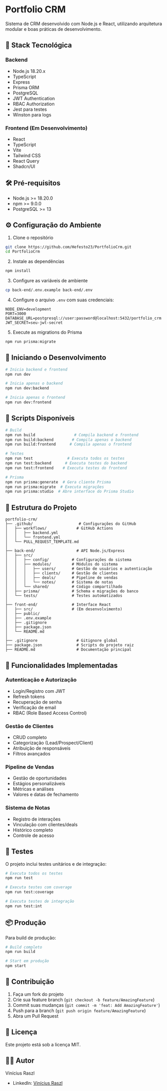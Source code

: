 # Portfolio CRM

Sistema de CRM desenvolvido com Node.js e React, utilizando arquitetura modular e boas práticas de desenvolvimento.

## 🚀 Stack Tecnológica

### Backend

- Node.js 18.20.x
- TypeScript
- Express
- Prisma ORM
- PostgreSQL
- JWT Authentication
- RBAC Authorization
- Jest para testes
- Winston para logs

### Frontend (Em Desenvolvimento)

- React
- TypeScript
- Vite
- Tailwind CSS
- React Query
- Shadcn/UI

## 🛠️ Pré-requisitos

- Node.js >= 18.20.0
- npm >= 9.0.0
- PostgreSQL >= 13

## ⚙️ Configuração do Ambiente

1. Clone o repositório

```bash
git clone https://github.com/Hefesto23/PortfolioCrm.git
cd PortfolioCrm
```

2. Instale as dependências

```bash
npm install
```

3. Configure as variáveis de ambiente

```bash
cp back-end/.env.example back-end/.env
```

4. Configure o arquivo `.env` com suas credenciais:

```env
NODE_ENV=development
PORT=3000
DATABASE_URL=postgresql://user:password@localhost:5432/portfolio_crm
JWT_SECRET=seu-jwt-secret
```

5. Execute as migrations do Prisma

```bash
npm run prisma:migrate
```

## 🚀 Iniciando o Desenvolvimento

```bash
# Inicia backend e frontend
npm run dev

# Inicia apenas o backend
npm run dev:backend

# Inicia apenas o frontend
npm run dev:frontend
```

## 📝 Scripts Disponíveis

```bash
# Build
npm run build                 # Compila backend e frontend
npm run build:backend        # Compila apenas o backend
npm run build:frontend      # Compila apenas o frontend

# Testes
npm run test               # Executa todos os testes
npm run test:backend      # Executa testes do backend
npm run test:frontend    # Executa testes do frontend

# Prisma
npm run prisma:generate  # Gera cliente Prisma
npm run prisma:migrate  # Executa migrações
npm run prisma:studio  # Abre interface do Prisma Studio
```

## 📁 Estrutura do Projeto

```
portfolio-crm/
├── .github/                    # Configurações do GitHub
│   ├── workflows/             # GitHub Actions
│   │   ├── backend.yml
│   │   └── frontend.yml
│   └── PULL_REQUEST_TEMPLATE.md
│
├── back-end/                  # API Node.js/Express
│   ├── src/
│   │   ├── config/          # Configurações do sistema
│   │   ├── modules/         # Módulos do sistema
│   │   │   ├── users/       # Gestão de usuários e autenticação
│   │   │   ├── clients/     # Gestão de clientes
│   │   │   ├── deals/       # Pipeline de vendas
│   │   │   └── notes/       # Sistema de notas
│   │   └── shared/          # Código compartilhado
│   ├── prisma/              # Schema e migrações do banco
│   └── tests/               # Testes automatizados
│
├── front-end/               # Interface React
│   ├── src/                 # (Em desenvolvimento)
│   ├── public/
│   ├── .env.example
│   ├── .gitignore
│   ├── package.json
│   └── README.md
│
├── .gitignore                 # Gitignore global
├── package.json               # Scripts do projeto raiz
├── README.md                  # Documentação principal

```

## 🔐 Funcionalidades Implementadas

### Autenticação e Autorização

- Login/Registro com JWT
- Refresh tokens
- Recuperação de senha
- Verificação de email
- RBAC (Role Based Access Control)

### Gestão de Clientes

- CRUD completo
- Categorização (Lead/Prospect/Client)
- Atribuição de responsáveis
- Filtros avançados

### Pipeline de Vendas

- Gestão de oportunidades
- Estágios personalizáveis
- Métricas e análises
- Valores e datas de fechamento

### Sistema de Notas

- Registro de interações
- Vinculação com clientes/deals
- Histórico completo
- Controle de acesso

## 🧪 Testes

O projeto inclui testes unitários e de integração:

```bash
# Executa todos os testes
npm run test

# Executa testes com coverage
npm run test:coverage

# Executa testes de integração
npm run test:int
```

## 📦 Produção

Para build de produção:

```bash
# Build completo
npm run build

# Start em produção
npm start
```

## 🤝 Contribuição

1. Faça um fork do projeto
2. Crie sua feature branch (`git checkout -b feature/AmazingFeature`)
3. Commit suas mudanças (`git commit -m 'feat: Add AmazingFeature'`)
4. Push para a branch (`git push origin feature/AmazingFeature`)
5. Abra um Pull Request

## 📝 Licença

Este projeto está sob a licença MIT.

## 👨‍💻 Autor

Vinícius Raszl

- LinkedIn: [Vinícius Raszl](https://www.linkedin.com/in/raszl/)
